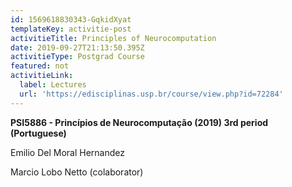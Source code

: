 ```yaml
---
id: 1569618830343-GqkidXyat
templateKey: activitie-post
activitieTitle: Principles of Neurocomputation
date: 2019-09-27T21:13:50.395Z
activitieType: Postgrad Course
featured: not
activitieLink:
  label: Lectures
  url: 'https://edisciplinas.usp.br/course/view.php?id=72284'
---
```

**PSI5886 - Princípios de Neurocomputação (2019)  3rd period (Portuguese)**

Emilio Del Moral Hernandez

Marcio Lobo Netto (colaborator)
